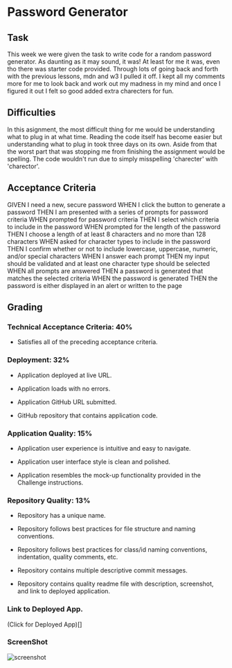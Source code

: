 # Password Generator

## Task

This week we were given the task to write code for a random password generator. As daunting as it may sound, it was! At least for me it was, even tho there was starter code provided. Through lots of going back and forth with the previous lessons, mdn and w3 I pulled it off. I kept all my comments more for me to look back and work out my madness in my mind and once I figured it out I felt so good added extra charecters for fun.

## Difficulties

In this asignment, the most difficult thing for me would be understanding what to plug in at what time. Reading the code itself has become easier but understanding what to plug in took three days on its own. Aside from that the worst part that was stopping me from finishing the assignment would be spelling. The code wouldn't run due to simply misspelling 'charecter' with 'charector'.

## Acceptance Criteria

GIVEN I need a new, secure password
WHEN I click the button to generate a password
THEN I am presented with a series of prompts for password criteria
WHEN prompted for password criteria
THEN I select which criteria to include in the password
WHEN prompted for the length of the password
THEN I choose a length of at least 8 characters and no more than 128 characters
WHEN asked for character types to include in the password
THEN I confirm whether or not to include lowercase, uppercase, numeric, and/or special characters
WHEN I answer each prompt
THEN my input should be validated and at least one character type should be selected
WHEN all prompts are answered
THEN a password is generated that matches the selected criteria
WHEN the password is generated
THEN the password is either displayed in an alert or written to the page

## Grading

### Technical Acceptance Criteria: 40%

- Satisfies all of the preceding acceptance criteria.

### Deployment: 32%

- Application deployed at live URL.

- Application loads with no errors.

- Application GitHub URL submitted.

- GitHub repository that contains application code.

### Application Quality: 15%

- Application user experience is intuitive and easy to navigate.

- Application user interface style is clean and polished.

- Application resembles the mock-up functionality provided in the Challenge instructions.

### Repository Quality: 13%

- Repository has a unique name.

- Repository follows best practices for file structure and naming conventions.

- Repository follows best practices for class/id naming conventions, indentation, quality comments, etc.

- Repository contains multiple descriptive commit messages.

- Repository contains quality readme file with description, screenshot, and link to deployed application.

### Link to Deployed App.

(Click for Deployed App)[]

### ScreenShot

![screenshot](./Assets/Genni.jpg)
